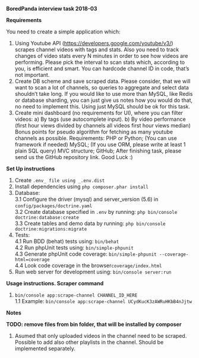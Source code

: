 **BoredPanda interview task 2018-03**

**Requirements**

You need to create a simple application which:
1. Using Youtube API (https://developers.google.com/youtube/v3/) scrapes channel
videos with tags and stats. Also you need to track changes of video stats every N
minutes in order to see how videos are performing. Please pick the interval to scan stats
which, according to you, is efficient and smart. You can hardcode channel ID in code,
that’s not important.
2. Create DB scheme and save scraped data. Please consider, that we will want to scan a
lot of channels, so queries to aggregate and select data shouldn’t take long. If you would
like to use more than MySQL, like Redis or database sharding, you can just give us notes
how you would do that, no need to implement this. Using just MySQL should be ok for
this task.
3. Create mini dashboard (no requirements for UI), where you can filter videos:
a) By tags (use autocomplete input).
b) By video performance (first hour views divided by channels all videos first hour
views median)
Bonus points for pseudo algorithm for fetching as many youtube channels as possible.
Requirements:
PHP or Python; (You can use framework if needed)
MySQL; (If you use ORM, please write at least 1 plain SQL query)
MVC structure;
GitHub;
After finishing task, please send us the GitHub repository link.
Good Luck :)

**Set Up instructions**
1. Create `.env_ file using _.env.dist`
2. Install dependencies using `php composer.phar install`
3. Database:\
3.1 Configure the driver (mysql) and server_version (5.6) in `config/packages/doctrine.yaml`\
3.2 Create database specified in `.env` by running: `php bin/console doctrine:database:create`\
3.3 Create tables and demo data by running: `php bin/console doctrine:migrations:migrate`
4. Tests:\
4.1 Run BDD (behat) tests using: `bin/behat`\
4.2 Run phpUnit tests using: `bin/simple-phpunit`\
4.3 Generate phpUnit code coverage: `bin/simple-phpunit --coverage-html=coverage`\
4.4 Look code coverage in the browser`coverage/index.html`
5. Run web server for development using: `bin/console server:run`

**Usage instructions. Scraper command**
1. `bin/console app:scrape-channel CHANNEL_ID_HERE`\
1.1 Example: `bin/console app:scrape-channel UCydKucK3zAWRuHKbB4nJjtw`

**Notes**

**TODO: remove files from bin folder, that will be installed by composer**

1. Asumed that only uploaded videos in the channel need to be scraped. Possible to add also other playlists in the channel. Should be implemented separately.


